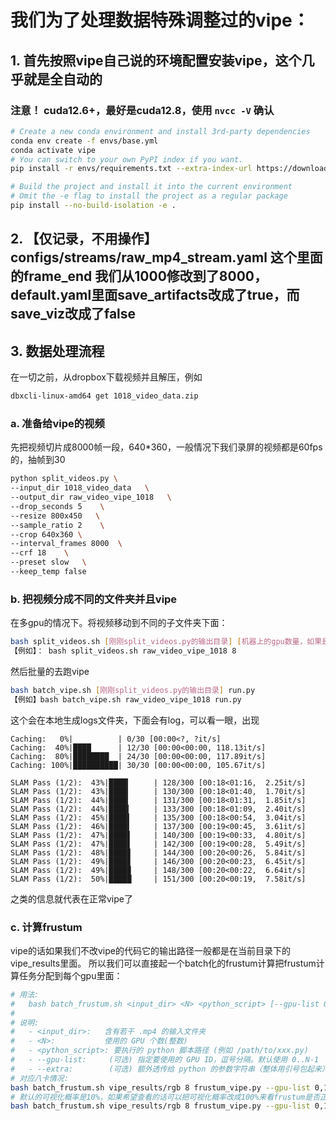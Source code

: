 # 我们为了处理数据特殊调整过的vipe： #
## 1. 首先按照vipe自己说的环境配置安装vipe，这个几乎就是全自动的 ## 
### 注意！ cuda12.6+，最好是cuda12.8，使用 ```nvcc -V``` 确认 ###
```bash
# Create a new conda environment and install 3rd-party dependencies
conda env create -f envs/base.yml
conda activate vipe
# You can switch to your own PyPI index if you want.
pip install -r envs/requirements.txt --extra-index-url https://download.pytorch.org/whl/cu128

# Build the project and install it into the current environment
# Omit the -e flag to install the project as a regular package
pip install --no-build-isolation -e .
```

## 2. 【仅记录，不用操作】configs/streams/raw_mp4_stream.yaml 这个里面的frame_end 我们从1000修改到了8000，default.yaml里面save_artifacts改成了true，而save_viz改成了false ##
## 3. 数据处理流程 ##
在一切之前，从dropbox下载视频并且解压，例如
```bash
dbxcli-linux-amd64 get 1018_video_data.zip
```
### a. 准备给vipe的视频 ###
先把视频切片成8000帧一段，640*360，一般情况下我们录屏的视频都是60fps的，抽帧到30
```bash
python split_videos.py \
--input_dir 1018_video_data   \
--output_dir raw_video_vipe_1018   \
--drop_seconds 5    \
--resize 800x450   \
--sample_ratio 2    \
--crop 640x360 \
--interval_frames 8000  \
--crf 18    \
--preset slow   \
--keep_temp false
```

### b. 把视频分成不同的文件夹并且vipe ###
在多gpu的情况下。将视频移动到不同的子文件夹下面：
```bash
bash split_videos.sh [刚刚split_videos.py的输出目录] [机器上的gpu数量，如果是八卡就填8]
【例如】： bash split_videos.sh raw_video_vipe_1018 8
```
然后批量的去跑vipe
```bash
bash batch_vipe.sh [刚刚split_videos.py的输出目录] run.py
【例如】bash batch_vipe.sh raw_video_vipe_1018 run.py
```
这个会在本地生成logs文件夹，下面会有log，可以看一眼，出现
```
Caching:   0%|          | 0/30 [00:00<?, ?it/s]
Caching:  40%|████      | 12/30 [00:00<00:00, 118.13it/s]
Caching:  80%|████████  | 24/30 [00:00<00:00, 117.89it/s]
Caching: 100%|██████████| 30/30 [00:00<00:00, 105.67it/s]

SLAM Pass (1/2):  43%|████▎     | 128/300 [00:18<01:16,  2.25it/s]
SLAM Pass (1/2):  43%|████▎     | 130/300 [00:18<01:40,  1.70it/s]
SLAM Pass (1/2):  44%|████▎     | 131/300 [00:18<01:31,  1.85it/s]
SLAM Pass (1/2):  44%|████▍     | 133/300 [00:18<01:09,  2.40it/s]
SLAM Pass (1/2):  45%|████▌     | 135/300 [00:18<00:54,  3.04it/s]
SLAM Pass (1/2):  46%|████▌     | 137/300 [00:19<00:45,  3.61it/s]
SLAM Pass (1/2):  47%|████▋     | 140/300 [00:19<00:33,  4.80it/s]
SLAM Pass (1/2):  47%|████▋     | 142/300 [00:19<00:28,  5.49it/s]
SLAM Pass (1/2):  48%|████▊     | 144/300 [00:20<00:26,  5.84it/s]
SLAM Pass (1/2):  49%|████▊     | 146/300 [00:20<00:23,  6.45it/s]
SLAM Pass (1/2):  49%|████▉     | 148/300 [00:20<00:22,  6.64it/s]
SLAM Pass (1/2):  50%|█████     | 151/300 [00:20<00:19,  7.58it/s]
```
之类的信息就代表在正常vipe了

### c. 计算frustum ###
vipe的话如果我们不改vipe的代码它的输出路径一般都是在当前目录下的vipe_results里面。
所以我们可以直接起一个batch化的frustum计算把frustum计算任务分配到每个gpu里面：
```bash
# 用法:
#   bash batch_frustum.sh <input_dir> <N> <python_script> [--gpu-list 0,1,2,3] [--extra "more args"]
#
# 说明:
#   - <input_dir>:   含有若干 .mp4 的输入文件夹
#   - <N>:           使用的 GPU 个数(整数)
#   - <python_script>: 要执行的 python 脚本路径 (例如 /path/to/xxx.py)
#   - --gpu-list:     (可选) 指定要使用的 GPU ID，逗号分隔。默认使用 0..N-1
#   - --extra:        (可选) 额外透传给 python 的参数字符串（整体用引号包起来）
# 对应八卡情况:
bash batch_frustum.sh vipe_results/rgb 8 frustum_vipe.py --gpu-list 0,1,2,3,4,5,6,7
# 默认的可视化概率是10%，如果希望查看的话可以把可视化概率改成100%来看frustum是否正常工作
bash batch_frustum.sh vipe_results/rgb 8 frustum_vipe.py --gpu-list 0,1,2,3,4,5,6,7 --extra "--verbose_prob 1"
 ```